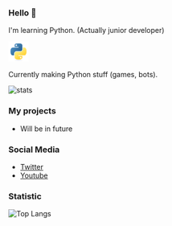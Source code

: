 ### Hello 👋

I'm learning Python. (Actually junior developer)

<img height="40" src="https://raw.githubusercontent.com/devicons/devicon/master/icons/python/python-original.svg"> 

Currently making Python stuff (games, bots).

![stats](https://github-readme-stats.vercel.app/api?username=max0mind&show_icons=true&theme=dark)

### My projects

* Will be in future

### Social Media

* [Twitter](https://twitter.com/max0mind)
* [Youtube](https://www.youtube.com/channel/UC36TtzXAQHskE-3mnWyvMBQ)

### Statistic

![Top Langs](https://github-readme-stats.vercel.app/api/top-langs/?username=myusername&theme=tokyonight)
